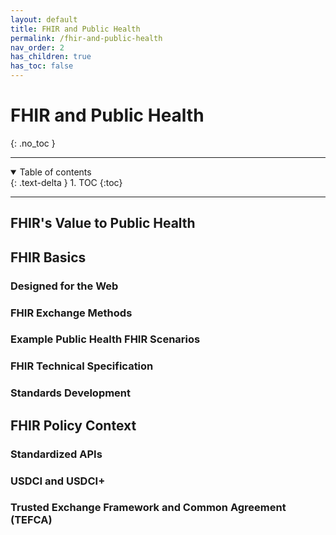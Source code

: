 ```yaml
---
layout: default
title: FHIR and Public Health
permalink: /fhir-and-public-health
nav_order: 2
has_children: true
has_toc: false
---
```


# FHIR and Public Health
{: .no_toc }

<hr />
<details open markdown="block">
  <summary>
    Table of contents
  </summary>
  {: .text-delta }
1. TOC
{:toc}
</details>
<hr />

## FHIR's Value to Public Health

## FHIR Basics

### Designed for the Web

### FHIR Exchange Methods

### Example Public Health FHIR Scenarios

### FHIR Technical Specification

### Standards Development

## FHIR Policy Context

### Standardized APIs

### USDCI and USDCI+

### Trusted Exchange Framework and Common Agreement (TEFCA)

